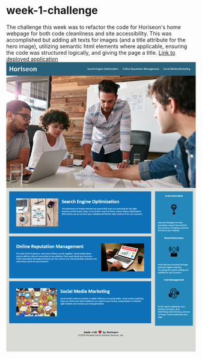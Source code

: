 # week-1-challenge
The challenge this week was to refactor the code for Horiseon's home webpage for both code cleanliness and site accessibility.
This was accomplished but adding alt texts for images (and a title attribute for the hero image), utilizing semantic html elements where applicable, ensuring the code was structured logically, and giving the page a title.
[Link to deployed application](https://alexo-a.github.io/week-1-challenge/)
![Screenshot of completed web page](./assets/images/final-page-screenshot.PNG?raw=true)